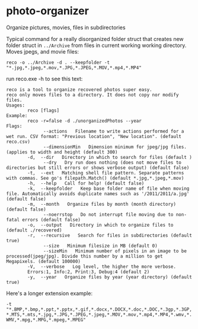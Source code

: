 # photo-organizer
Organize pictures, movies, files in subdirectories

Typical command for a really disorganized folder struct that creates new folder struct in `../Archive` from files in current working working directory. Moves jpegs, and movie files:
```shell script
reco -o ../Archive -d . --keepfolder -t "*.jpg,*.jpeg,*.mov,*.JPG,*.JPEG,*.MOV,*.mp4,*.MP4"
```

run reco.exe -h to see this text:
```
reco is a tool to organize recovered photos super easy.
reco only moves files to a directory. It does not copy nor modify files.
Usages:
        reco [flags]
Example:
        reco -r=false -d ./unorganizedPhotos --year
Flags:
              --actions   Filename to write actions performed for a wet run. CSV format: "Previous location", "New location". (default reco.csv)
              --dimensionMin   Dimension minimum for jpeg/jpg files. (applies to width and height (default 300)
        -d,  --dir   Directory in which to search for files (default )
              --dry   Dry run does nothing (does not move files to directories but still errors or shows verbose output) (default false)
        -t,  --ext   Matching shell file pattern. Separate patterns with commas. See go's filepath.Match() (default *.jpg,*.jpeg,*.mov)
        -h,  --help   Call for help! (default false)
        -k,  --keepfolder   Keep base folder name of file when moving file. Automatically avoids duplicate names such as '/2011/2011/a.jpg' (default false)
        -m,  --month   Organize files by month (month directory) (default false)
              --noerrstop   Do not interrupt file moving due to non-fatal errors (default false)
        -o,  --output   Directory in which to organize files to (default ./recovered)
        -r,  --recursive   Search for files in subdirectories (default true)
              --size   Minimum filesize in MB (default 0)
              --sizeMin   Minimum number of pixels in an image to be processed(jpeg/jpg). Divide this number by a million to get Megapixels. (default 100000)
        -V,  --verbose   Log level, the higher the more verbose.
        Errors:1, Info:2, Print:3, Debug:4 (default 2)
        -y,  --year   Organize files by year (year directory) (default true)
```

Here's a longer extension example:

`-t "*.BMP,*.bmp,*.ppt,*.pptx,*.gif,*.docx,*.DOCX,*.doc,*.DOC,*.3gp,*.3GP,*.MTS,*.mts,*.jpg,*.JPG,*.JPEG,*.jpeg,*.MOV,*.mov,*.mp4,*.MP4,*.wmv,*.WMV,*.mpg,*.MPG,*.mpeg,*.MPEG"`
